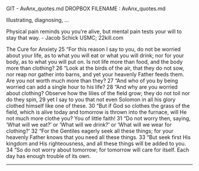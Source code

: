 GIT - AvAnx_quotes.md
DROPBOX FILENAME : AvAnx_quotes.md

Illustrating, diagnosing, ... 


Physical pain reminds you you're alive, but mental pain tests your will to stay that way. - Jacob Schick USMC; 22kill.com


The Cure for Anxiety
25 ﻿“For this reason I say to you, do not be worried about your life, as to what you will eat or what you will drink; nor for your body, as to what you will put on. Is not life more than food, and the body more than clothing?
26 “Look at the birds of the ﻿air, that they do not sow, nor reap nor gather into barns, and yet your heavenly Father feeds them. Are you not worth much more than they?
27 “And who of you by being worried can add a single ﻿hour to his ﻿life?
28 “And why are you worried about clothing? Observe how the lilies of the field grow; they do not toil nor do they spin,
29 yet I say to you that not even Solomon in all his glory clothed himself like one of these.
30 “But if God so clothes the grass of the field, which is alive today and tomorrow is thrown into the furnace, will He not much more clothe you? You of little faith!
31 “Do not worry then, saying, ‘What will we eat?’ or ‘What will we drink?’ or ‘What will we wear for clothing?’
32 “For the Gentiles eagerly seek all these things; for your heavenly Father knows that you need all these things.
33 “But ﻿seek first ﻿His kingdom and His righteousness, and all these things will be ﻿added to you.
34 ﻿“So do not worry about tomorrow; for tomorrow will ﻿care for itself. ﻿Each day has enough trouble of its own.

 _ _ _  _ _ _  _ _ _  _ _ _ 


